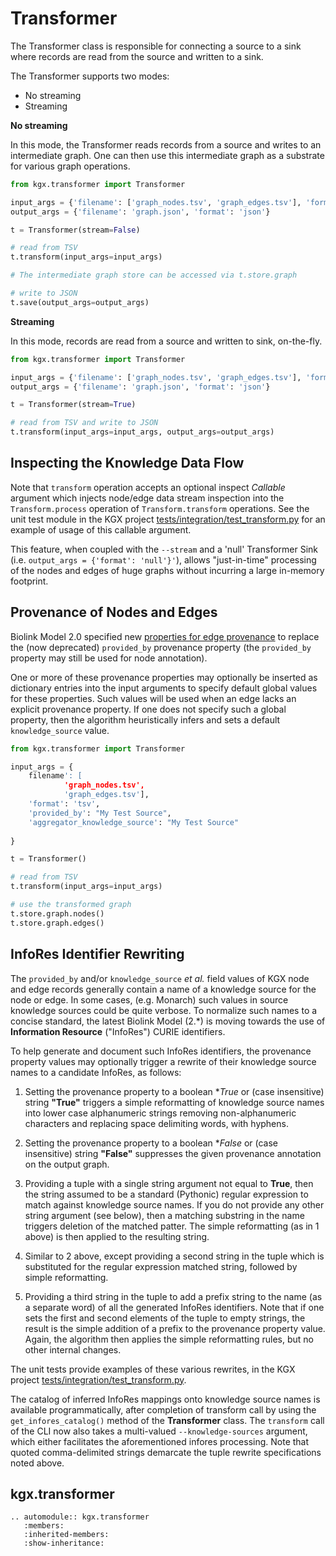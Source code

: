 # Transformer

The Transformer class is responsible for connecting a source to a sink where records are
read from the source and written to a sink.

The Transformer supports two modes:
- No streaming
- Streaming

**No streaming**

In this mode, the Transformer reads records from a source and writes to an intermediate graph. One can then use this
intermediate graph as a substrate for various graph operations.


```python
from kgx.transformer import Transformer

input_args = {'filename': ['graph_nodes.tsv', 'graph_edges.tsv'], 'format': 'tsv'}
output_args = {'filename': 'graph.json', 'format': 'json'}

t = Transformer(stream=False)

# read from TSV
t.transform(input_args=input_args)

# The intermediate graph store can be accessed via t.store.graph

# write to JSON
t.save(output_args=output_args)
```

**Streaming**

In this mode, records are read from a source and written to sink, on-the-fly.

```python
from kgx.transformer import Transformer

input_args = {'filename': ['graph_nodes.tsv', 'graph_edges.tsv'], 'format': 'tsv'}
output_args = {'filename': 'graph.json', 'format': 'json'}

t = Transformer(stream=True)

# read from TSV and write to JSON
t.transform(input_args=input_args, output_args=output_args)
```

## Inspecting the Knowledge Data Flow

Note that `transform` operation accepts an optional inspect _Callable_ argument which injects node/edge data stream inspection into the `Transform.process` operation of `Transform.transform` operations.  See the unit  test module in the KGX project [tests/integration/test_transform.py](https://github.com/biolink/kgx/blob/master/tests/integration/test_transform.py) for an example of usage of this callable argument. 

This feature, when coupled with the `--stream` and a 'null' Transformer Sink  (i.e. `output_args = {'format': 'null'}'`), allows "just-in-time" processing of the nodes and edges of huge graphs without incurring a large in-memory footprint.

## Provenance of Nodes and Edges

Biolink Model 2.0 specified new [properties for edge provenance](https://github.com/biolink/kgx/blob/master/specification/kgx-format.md#edge-provenance) to replace the (now deprecated) `provided_by` provenance property (the `provided_by` property may still be used for node annotation).  

One or more of these provenance properties may optionally be inserted as dictionary entries into the input arguments to specify default global values for these properties. Such values will be used when an edge lacks an explicit provenance property. If one does not specify such a global property, then the algorithm heuristically infers and sets a default `knowledge_source` value.

```python
from kgx.transformer import Transformer

input_args = {
    filename': [
            'graph_nodes.tsv', 
            'graph_edges.tsv'],
    'format': 'tsv',
    'provided_by': "My Test Source",
    'aggregator_knowledge_source': "My Test Source"
    
}

t = Transformer()

# read from TSV 
t.transform(input_args=input_args)

# use the transformed graph
t.store.graph.nodes()
t.store.graph.edges()
```

## InfoRes Identifier Rewriting

The `provided_by` and/or `knowledge_source` _et al._ field values of KGX node and edge records generally contain a name of a knowledge source for the node or edge.  In some cases, (e.g. Monarch)  such values in source knowledge sources could be quite verbose. To normalize such names to a concise standard, the latest Biolink Model (2.*) is moving towards the use of **Information Resource** ("InfoRes") CURIE identifiers.  

To help generate and document such InfoRes identifiers, the provenance property values may optionally trigger a rewrite of their knowledge source names to a candidate InfoRes, as follows:

1. Setting the provenance property to a boolean **True* or  (case insensitive) string **"True"** triggers a simple reformatting of knowledge source names into lower case alphanumeric strings removing non-alphanumeric characters and replacing space delimiting words, with hyphens.

1. Setting the provenance property  to a boolean **False* or (case insensitive) string **"False"** suppresses the given provenance annotation on the output graph.

1. Providing a tuple with a single string argument not equal to **True**, then the string assumed to be a standard (Pythonic) regular expression to match against knowledge source names. If you do not provide any other string argument (see below), then a matching substring in the name triggers deletion of the matched patter.  The simple reformatting (as in 1 above) is then applied to the resulting string.

1. Similar to 2 above, except providing a second string in the tuple which is substituted for the regular expression matched string, followed by simple reformatting.

1. Providing a third string in the tuple to add a prefix string to the name (as a separate word) of all the generated InfoRes identifiers.  Note that if one sets the first and second elements of the tuple to empty strings, the result is the simple addition of a prefix to the provenance property value. Again, the algorithm then applies the simple reformatting rules, but no other internal changes.

The unit tests provide examples of these various rewrites, in the KGX project [tests/integration/test_transform.py](https://github.com/biolink/kgx/blob/master/tests/integration/test_transform.py).

The catalog of inferred InfoRes mappings onto knowledge source names is available programmatically, after completion of transform call by using the `get_infores_catalog()` method of the **Transformer** class.  The `transform` call of the CLI now also takes a multi-valued `--knowledge-sources` argument, which either facilitates the aforementioned infores processing. Note that quoted comma-delimited strings demarcate the tuple rewrite specifications noted above.

## kgx.transformer


```eval_rst
.. automodule:: kgx.transformer
   :members:
   :inherited-members:
   :show-inheritance:
```
